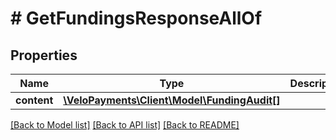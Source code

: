 # # GetFundingsResponseAllOf

## Properties

Name | Type | Description | Notes
------------ | ------------- | ------------- | -------------
**content** | [**\VeloPayments\Client\Model\FundingAudit[]**](FundingAudit.md) |  | [optional] 

[[Back to Model list]](../../README.md#documentation-for-models) [[Back to API list]](../../README.md#documentation-for-api-endpoints) [[Back to README]](../../README.md)


